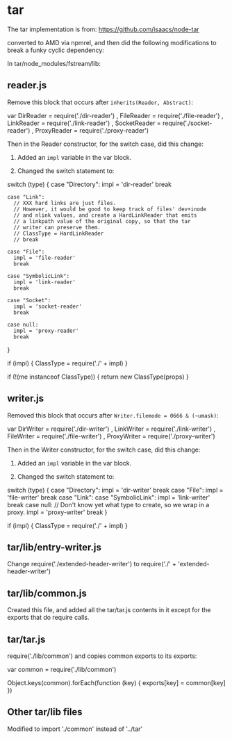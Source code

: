 # tar

The tar implementation is from:
https://github.com/isaacs/node-tar

converted to AMD via npmrel, and then did the following modifications to break
a funky cyclic dependency:

In tar/node_modules/fstream/lib:

## reader.js

Remove this block that occurs after `inherits(Reader, Abstract)`:

var DirReader = require('./dir-reader')
  , FileReader = require('./file-reader')
  , LinkReader = require('./link-reader')
  , SocketReader = require('./socket-reader')
  , ProxyReader = require('./proxy-reader')

Then in the Reader constructor, for the switch case, did this change:

1) Added an `impl` variable in the var block.

2) Changed the switch statement to:

  switch (type) {
    case "Directory":
      impl = 'dir-reader'
      break

    case "Link":
      // XXX hard links are just files.
      // However, it would be good to keep track of files' dev+inode
      // and nlink values, and create a HardLinkReader that emits
      // a linkpath value of the original copy, so that the tar
      // writer can preserve them.
      // ClassType = HardLinkReader
      // break

    case "File":
      impl = 'file-reader'
      break

    case "SymbolicLink":
      impl = 'link-reader'
      break

    case "Socket":
      impl = 'socket-reader'
      break

    case null:
      impl = 'proxy-reader'
      break
  }

  if (impl) {
    ClassType = require('./' + impl)
  }

  if (!(me instanceof ClassType)) {
    return new ClassType(props)
  }

## writer.js

Removed this block that occurs after `Writer.filemode = 0666 & (~umask)`:

var DirWriter = require('./dir-writer')
  , LinkWriter = require('./link-writer')
  , FileWriter = require('./file-writer')
  , ProxyWriter = require('./proxy-writer')

Then in the Writer constructor, for the switch case, did this change:

1) Added an `impl` variable in the var block.

2) Changed the switch statement to:

  switch (type) {
    case "Directory":
      impl = 'dir-writer'
      break
    case "File":
      impl = 'file-writer'
      break
    case "Link":
    case "SymbolicLink":
      impl = 'link-writer'
      break
    case null:
      // Don't know yet what type to create, so we wrap in a proxy.
      impl = 'proxy-writer'
      break
  }

  if (impl) {
    ClassType = require('./' + impl)
  }

## tar/lib/entry-writer.js

Change require('./extended-header-writer') to require('./' + 'extended-header-writer')


## tar/lib/common.js

Created this file, and added all the tar/tar.js contents in it except for the exports
that do require calls.

## tar/tar.js

require('./lib/common') and copies common exports to its exports:

var common = require('./lib/common')

Object.keys(common).forEach(function (key) {
  exports[key] = common[key]
})


## Other tar/lib files

Modified to import './common' instead of '../tar'
